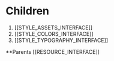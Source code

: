 # Children
1. [[STYLE_ASSETS_INTERFACE]]
2. [[STYLE_COLORS_INTERFACE]]
3. [[STYLE_TYPOGRAPHY_INTERFACE]]

**Parents
[[RESOURCE_INTERFACE]] 